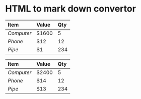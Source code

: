 # HTML to mark down convertor

|Item|Value|Qty|
|:---|:---|:---|
|*Computer*|$1600|5|
|*Phone*|$12|12|
|*Pipe*|$1|234|

|Item|Value|Qty|
|:---|:---|:---|
|*Computer*|$2400|5|
|*Phone*|$14|12|
|*Pipe*|$13|234|

